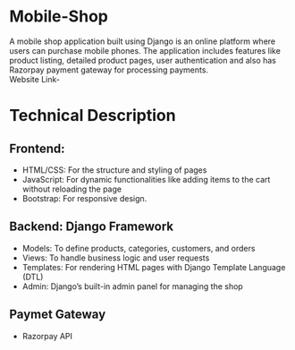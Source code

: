 # Mobile-Shop
A mobile shop application built using Django is an online platform where users can purchase mobile phones. The application includes features like product listing, detailed product pages, user authentication and also has Razorpay payment gateway for processing payments.\
Website Link-

# Technical Description
## Frontend:
- HTML/CSS: For the structure and styling of pages
- JavaScript: For dynamic functionalities like adding items to the cart without reloading the page
- Bootstrap: For responsive design.
## Backend: Django Framework
- Models: To define products, categories, customers, and orders
- Views: To handle business logic and user requests
- Templates: For rendering HTML pages with Django Template Language (DTL)
- Admin: Django’s built-in admin panel for managing the shop
## Paymet Gateway
- Razorpay API
